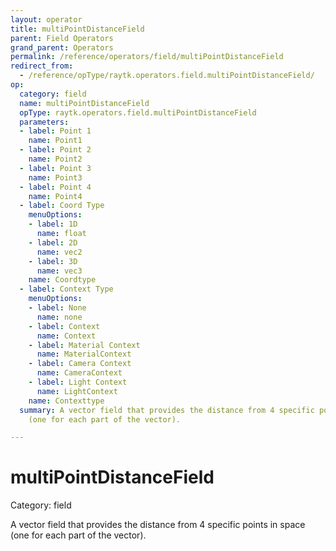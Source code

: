 ```yaml
---
layout: operator
title: multiPointDistanceField
parent: Field Operators
grand_parent: Operators
permalink: /reference/operators/field/multiPointDistanceField
redirect_from:
  - /reference/opType/raytk.operators.field.multiPointDistanceField/
op:
  category: field
  name: multiPointDistanceField
  opType: raytk.operators.field.multiPointDistanceField
  parameters:
  - label: Point 1
    name: Point1
  - label: Point 2
    name: Point2
  - label: Point 3
    name: Point3
  - label: Point 4
    name: Point4
  - label: Coord Type
    menuOptions:
    - label: 1D
      name: float
    - label: 2D
      name: vec2
    - label: 3D
      name: vec3
    name: Coordtype
  - label: Context Type
    menuOptions:
    - label: None
      name: none
    - label: Context
      name: Context
    - label: Material Context
      name: MaterialContext
    - label: Camera Context
      name: CameraContext
    - label: Light Context
      name: LightContext
    name: Contexttype
  summary: A vector field that provides the distance from 4 specific points in space
    (one for each part of the vector).

---
```


# multiPointDistanceField

Category: field



A vector field that provides the distance from 4 specific points in space (one for each part of the vector).